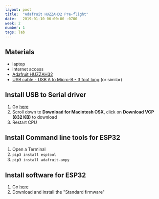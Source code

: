 ```yaml
---
layout: post
title:  "Adafruit HUZZAH32 Pre-flight"
date:   2019-01-10 06:00:00 -0700
week: 2
number: 1
tags: lab
---
```


## Materials
* laptop
* internet access
* [Adafruit HUZZAH32](https://www.adafruit.com/product/3591)
* [USB cable - USB A to Micro-B - 3 foot long](https://www.adafruit.com/product/592) (or similar)


## Install USB to Serial driver

1. Go [here](https://www.silabs.com/products/development-tools/software/usb-to-uart-bridge-vcp-drivers)
2. Scroll down to **Download for Macintosh OSX**, click on **Download VCP (832 KB)** to download
3. Restart CPU


## Install Command line tools for ESP32

1. Open a Terminal
2. `pip3 install esptool`
3. `pip3 install adafruit-ampy`


## Install software for ESP32

1. Go [here](https://micropython.org/download/#esp32)
2. Download and install the "Standard firmware"
